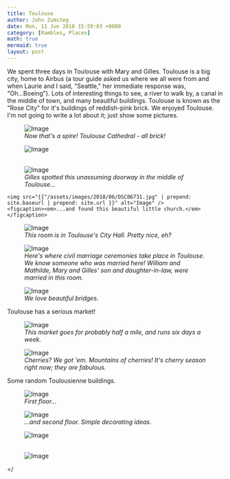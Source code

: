 ```yaml
---
title: Toulouse
author: John Zumsteg
date: Mon, 11 Jun 2018 15:59:03 +0000
category: [Rambles, Places]
math: true
mermaid: true
layout: post
---
```

We spent three days in Toulouse with Mary and Gilles. Toulouse is a big city, home to Airbus (a tour guide asked us where we all were from and when Laurie and I said, "Seattle," her immediate response was, "Oh...Boeing"). Lots of interesting things to see, a river to walk by, a canal in the middle of town, and many beautiful buildings. Toulouse is known as the "Rose City" for it's buildings of reddish-pink brick. We enjoyed Toulouse. I'm not going to write a lot about it; just show some pictures.
<figure class = "portrait">
	<img src="{{"/assets/images/2018/06/DSC06744-1.jpg" | prepend: site.baseurl | prepend: site.url }}" alt="Image" />
	<figcaption><em>Now that's a spire! Toulouse Cathedral - all brick!</em></figcaption>
</figure>
<figure class = "portrait">
	<img src="{{"/assets/images/2018/06/DSC06736-e1528712213794.jpg" | prepend: site.baseurl | prepend: site.url }}" alt="Image" />
	<figcaption><em>&nbsp;</em></figcaption>
</figure>

<figure class = "portrait">
	<img src="{{"/assets/images/2018/06/DSC06737-e1528709421548.jpg" | prepend: site.baseurl | prepend: site.url }}" alt="Image" />
	<figcaption><em>Gilles spotted this unassuming doorway in the middle of Toulouse...</em></figcaption>
</figure>

><figure class = "portrait">
	<img src="{{"/assets/images/2018/06/DSC06731.jpg" | prepend: site.baseurl | prepend: site.url }}" alt="Image" />
	<figcaption><em>...and found this beautiful little church.</em></figcaption>
</figure>

<figure class = "landscape">
	<img src="{{"/assets/images/2018/06/DSC06766-1.jpg" | prepend: site.baseurl | prepend: site.url }}" alt="Image" />
	<figcaption><em>This room is in Toulouse's City Hall. Pretty nice, eh?</em></figcaption>
</figure>

<figure class = "landscape">
	<img src="{{"/assets/images/2018/06/DSC06768.jpg" | prepend: site.baseurl | prepend: site.url }}" alt="Image" />
	<figcaption><em>Here's where civil marriage ceremonies take place in Toulouse. We know someone who was married here! William and Mathilde, Mary and Gilles' son and daughter-in-law, were married in this room.</em></figcaption>
</figure>


<figure class = "landscape">
	<img src="{{"/assets/images/2018/06/DSC06719-1.jpg" | prepend: site.baseurl | prepend: site.url }}" alt="Image" />
	<figcaption><em>We love beautiful bridges.</em></figcaption>
</figure>



Toulouse has a serious market!
<figure class = "landscape">
	<img src="{{"/assets/images/2018/06/DSC06683-e1528709119597.jpg" | prepend: site.baseurl | prepend: site.url }}" alt="Image" />
	<figcaption><em>This market goes for probably half a mile, and runs six days a week.</em></figcaption>
</figure>
<figure class = "landscape">
	<img src="{{"/assets/images/2018/06/DSC06685-e1528709163328.jpg" | prepend: site.baseurl | prepend: site.url }}" alt="Image" />
	<figcaption><em>Cherries? We got 'em. Mountains of cherries! It's cherry season right now; they are fabulous.</em></figcaption>
</figure>


Some random Toulousienne buildings.

<figure class = "portrait">
	<img src="{{"/assets/images/2018/06/DSC06704-e1528731699451.jpg" | prepend: site.baseurl | prepend: site.url }}" alt="Image" />
	<figcaption><em>First floor...</em></figcaption>
</figure>


<figure class = "portrait">
	<img src="{{"/assets/images/2018/06/DSC06703-e1528731756454.jpg" | prepend: site.baseurl | prepend: site.url }}" alt="Image" />
	<figcaption><em>...and second floor. Simple decorating ideas.</em></figcaption>
</figure>


<figure class = "landscape">
	<img src="{{"/assets/images/2018/06/DSC06729-e1528724353342.jpg" | prepend: site.baseurl | prepend: site.url }}" alt="Image" />
	<figcaption><em>&nbsp;</em></figcaption>
</figure>

<figure class = "landscape">
	<img src="{{"/assets/images/2018/06/DSC06710.jpg" | prepend: site.baseurl | prepend: site.url }}" alt="Image" />
	<figcaption></figcaption>
</figure>

</


